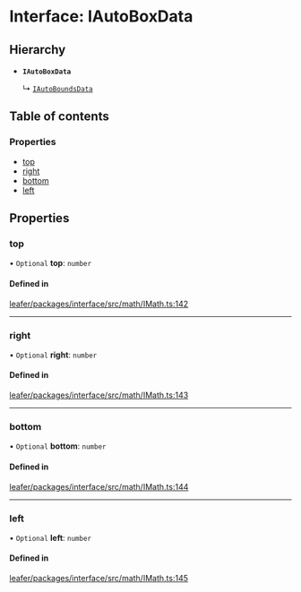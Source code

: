 # Interface: IAutoBoxData

## Hierarchy

- **`IAutoBoxData`**

  ↳ [`IAutoBoundsData`](IAutoBoundsData.md)

## Table of contents

### Properties

- [top](IAutoBoxData.md#top)
- [right](IAutoBoxData.md#right)
- [bottom](IAutoBoxData.md#bottom)
- [left](IAutoBoxData.md#left)

## Properties

### top

• `Optional` **top**: `number`

#### Defined in

[leafer/packages/interface/src/math/IMath.ts:142](https://github.com/leaferjs/leafer/blob/c7e50b8/packages/interface/src/math/IMath.ts#L142)

___

### right

• `Optional` **right**: `number`

#### Defined in

[leafer/packages/interface/src/math/IMath.ts:143](https://github.com/leaferjs/leafer/blob/c7e50b8/packages/interface/src/math/IMath.ts#L143)

___

### bottom

• `Optional` **bottom**: `number`

#### Defined in

[leafer/packages/interface/src/math/IMath.ts:144](https://github.com/leaferjs/leafer/blob/c7e50b8/packages/interface/src/math/IMath.ts#L144)

___

### left

• `Optional` **left**: `number`

#### Defined in

[leafer/packages/interface/src/math/IMath.ts:145](https://github.com/leaferjs/leafer/blob/c7e50b8/packages/interface/src/math/IMath.ts#L145)
